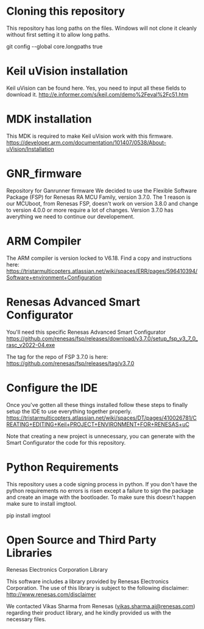 # Cloning this repository
This repository has long paths on the files. Windows will not clone it cleanly without first setting it to allow long paths.

git config --global core.longpaths true

# Keil uVision installation
Keil uVision can be found here. Yes, you need to input all these fields to download it.
http://e.informer.com/s/keil.com/demo%2Feval%2Fc51.htm

# MDK installation
This MDK is required to make Keil uVision work with this firmware.
https://developer.arm.com/documentation/101407/0538/About-uVision/Installation

# GNR_firmware
Repository for Ganrunner firmware 
We decided to use the Flexible Software Package (FSP) for Renesas RA MCU Family, version 3.7.0.
The 1 reason is our MCUboot, from Renesas FSP, doesn't work on version 3.8.0 and change to version 4.0.0 or more 
require a lot of changes.
Version 3.7.0 has averything we need to continue our developement.

# ARM Compiler
The ARM compiler is version locked to V6.18.
Find a copy and instructions here:
https://tristarmulticopters.atlassian.net/wiki/spaces/ERR/pages/596410394/Software+environment+Configuration

# Renesas Advanced Smart Configurator
You'll need this specific Renesas Advanced Smart Configurator
https://github.com/renesas/fsp/releases/download/v3.7.0/setup_fsp_v3_7_0_rasc_v2022-04.exe

The tag for the repo of FSP 3.7.0 is here:
https://github.com/renesas/fsp/releases/tag/v3.7.0

# Configure the IDE
Once you've gotten all these things installed follow these steps to finally setup the IDE to use everything together properly.
https://tristarmulticopters.atlassian.net/wiki/spaces/DT/pages/410026781/CREATING+EDITING+Keil+PROJECT+ENVIRONMENT+FOR+RENESAS+uC

Note that creating a new project is unnecessary, you can generate with the Smart Configurator the code for this repository.

# Python Requirements
This repository uses a code signing process in python. If you don't have the python requirements no errors is risen except a failure to sign the package and create an image with the bootloader. To make sure this doesn't happen make sure to install imgtool.

pip install imgtool

# Open Source and Third Party Libraries
Renesas Electronics Corporation Library

This software includes a library provided by Renesas Electronics Corporation. The use of this library is subject to the following disclaimer:
http://www.renesas.com/disclaimer

We contacted Vikas Sharma from Renesas (vikas.sharma.aj@renesas.com) regarding their product library, and he kindly provided us with the necessary files.